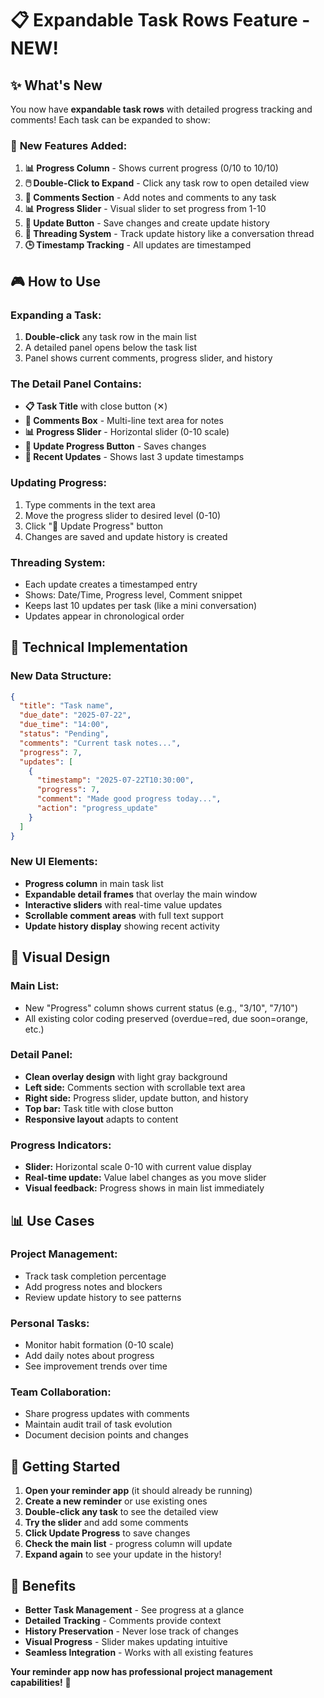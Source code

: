 # 📋 Expandable Task Rows Feature - NEW!

## ✨ **What's New**

You now have **expandable task rows** with detailed progress tracking and comments! Each task can be expanded to show:

### 🎯 **New Features Added:**

1. **📊 Progress Column** - Shows current progress (0/10 to 10/10)
2. **🖱️ Double-Click to Expand** - Click any task row to open detailed view
3. **💬 Comments Section** - Add notes and comments to any task
4. **📊 Progress Slider** - Visual slider to set progress from 1-10
5. **📝 Update Button** - Save changes and create update history
6. **📜 Threading System** - Track update history like a conversation thread
7. **🕒 Timestamp Tracking** - All updates are timestamped

## 🎮 **How to Use**

### **Expanding a Task:**
1. **Double-click** any task row in the main list
2. A detailed panel opens below the task list
3. Panel shows current comments, progress slider, and history

### **The Detail Panel Contains:**
- **📋 Task Title** with close button (✕)
- **💬 Comments Box** - Multi-line text area for notes
- **📊 Progress Slider** - Horizontal slider (0-10 scale)
- **📝 Update Progress Button** - Saves changes
- **📜 Recent Updates** - Shows last 3 update timestamps

### **Updating Progress:**
1. Type comments in the text area
2. Move the progress slider to desired level (0-10)
3. Click "📝 Update Progress" button
4. Changes are saved and update history is created

### **Threading System:**
- Each update creates a timestamped entry
- Shows: Date/Time, Progress level, Comment snippet
- Keeps last 10 updates per task (like a mini conversation)
- Updates appear in chronological order

## 🔧 **Technical Implementation**

### **New Data Structure:**
```json
{
  "title": "Task name",
  "due_date": "2025-07-22",
  "due_time": "14:00",
  "status": "Pending",
  "comments": "Current task notes...",
  "progress": 7,
  "updates": [
    {
      "timestamp": "2025-07-22T10:30:00",
      "progress": 7,
      "comment": "Made good progress today...",
      "action": "progress_update"
    }
  ]
}
```

### **New UI Elements:**
- **Progress column** in main task list
- **Expandable detail frames** that overlay the main window
- **Interactive sliders** with real-time value updates
- **Scrollable comment areas** with full text support
- **Update history display** showing recent activity

## 🎨 **Visual Design**

### **Main List:**
- New "Progress" column shows current status (e.g., "3/10", "7/10")
- All existing color coding preserved (overdue=red, due soon=orange, etc.)

### **Detail Panel:**
- **Clean overlay design** with light gray background
- **Left side:** Comments section with scrollable text area
- **Right side:** Progress slider, update button, and history
- **Top bar:** Task title with close button
- **Responsive layout** adapts to content

### **Progress Indicators:**
- **Slider:** Horizontal scale 0-10 with current value display
- **Real-time update:** Value label changes as you move slider
- **Visual feedback:** Progress shows in main list immediately

## 📊 **Use Cases**

### **Project Management:**
- Track task completion percentage
- Add progress notes and blockers
- Review update history to see patterns

### **Personal Tasks:**
- Monitor habit formation (0-10 scale)
- Add daily notes about progress
- See improvement trends over time

### **Team Collaboration:**
- Share progress updates with comments
- Maintain audit trail of task evolution
- Document decision points and changes

## 🚀 **Getting Started**

1. **Open your reminder app** (it should already be running)
2. **Create a new reminder** or use existing ones
3. **Double-click any task** to see the detailed view
4. **Try the slider** and add some comments
5. **Click Update Progress** to save changes
6. **Check the main list** - progress column will update
7. **Expand again** to see your update in the history!

## 🎉 **Benefits**

- **Better Task Management** - See progress at a glance
- **Detailed Tracking** - Comments provide context
- **History Preservation** - Never lose track of changes
- **Visual Progress** - Slider makes updating intuitive
- **Seamless Integration** - Works with all existing features

**Your reminder app now has professional project management capabilities!** 🎯
